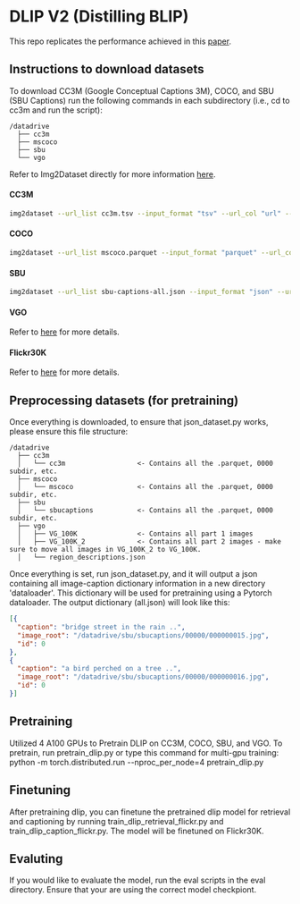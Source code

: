 # DLIP V2 (Distilling BLIP)

This repo replicates the performance achieved in this [paper](https://arxiv.org/abs/2308.12956).

## Instructions to download datasets

To download CC3M (Google Conceptual Captions 3M), COCO, and SBU (SBU Captions) run the following commands in each subdirectory (i.e., cd to cc3m and run the script):

```
/datadrive
  ├── cc3m
  ├── mscoco
  ├── sbu
  └── vgo
```
  
Refer to Img2Dataset directly for more information [here](https://github.com/rom1504/img2dataset/blob/main/dataset_examples/cc3m.md). 

#### CC3M
```bash
img2dataset --url_list cc3m.tsv --input_format "tsv" --url_col "url" --caption_col "caption" --output_format files --output_folder cc3m --processes_count 16 --thread_count 64 --image_size 224
```
#### COCO
```bash
img2dataset --url_list mscoco.parquet --input_format "parquet" --url_col "URL" --caption_col "TEXT" --output_format files --output_folder mscoco --processes_count 16 --thread_count 64 --image_size 224
```
#### SBU 
```bash
img2dataset --url_list sbu-captions-all.json --input_format "json" --url_col "image_urls" --caption_col "captions" --output_format files --output_folder sbucaptions --processes_count 16 --thread_count 64 --image_size 224
```
#### VGO
Refer to [here](https://homes.cs.washington.edu/~ranjay/visualgenome/index.html) for more details.
#### Flickr30K
Refer to [here](https://www.kaggle.com/datasets/hsankesara/flickr-image-dataset) for more details.

## Preprocessing datasets (for pretraining)
Once everything is downloaded, to ensure that json_dataset.py works, please ensure this file structure:

```
/datadrive
  ├── cc3m
  │   └── cc3m                  <- Contains all the .parquet, 0000 subdir, etc.
  ├── mscoco
  │   └── mscoco                <- Contains all the .parquet, 0000 subdir, etc.
  ├── sbu
  │   └── sbucaptions           <- Contains all the .parquet, 0000 subdir, etc.
  ├── vgo
  │   ├── VG_100K               <- Contains all part 1 images
  │   ├── VG_100K_2             <- Contains all part 2 images - make sure to move all images in VG_100K_2 to VG_100K.
  │   └── region_descriptions.json
```

Once everything is set, run json_dataset.py, and it will output a json containing all image-caption dictionary information in a new directory 'dataloader'. This dictionary will be used for pretraining using a Pytorch dataloader.
The output dictionary (all.json) will look like this:
```json
[{
  "caption": "bridge street in the rain ..",
  "image_root": "/datadrive/sbu/sbucaptions/00000/000000015.jpg",
  "id": 0
},
{
  "caption": "a bird perched on a tree ..",
  "image_root": "/datadrive/sbu/sbucaptions/00000/000000016.jpg",
  "id": 0
}]
```

## Pretraining
Utilized 4 A100 GPUs to Pretrain DLIP on CC3M, COCO, SBU, and VGO. To pretrain, run pretrain_dlip.py or type this command for multi-gpu training:
python -m torch.distributed.run --nproc_per_node=4 pretrain_dlip.py

## Finetuning
After pretraining dlip, you can finetune the pretrained dlip model for retrieval and captioning by running train_dlip_retrieval_flickr.py and train_dlip_caption_flickr.py. The model will be finetuned on Flickr30K.

## Evaluting
If you would like to evaluate the model, run the eval scripts in the eval directory. Ensure that your are using the correct model checkpiont.

